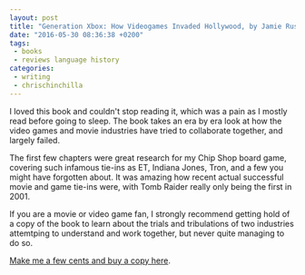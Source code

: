 ```yaml
---
layout: post
title: "Generation Xbox: How Videogames Invaded Hollywood, by Jamie Russell"
date: "2016-05-30 08:36:38 +0200"
tags:
 - books 
 - reviews language history
categories:
 - writing
 - chrischinchilla
---
```


I loved this book and couldn't stop reading it, which was a pain as I mostly read before going to sleep. The book takes an era by era look at how the video games and movie industries have tried to collaborate together, and largely failed.

The first few chapters were great research for my Chip Shop board game, covering such infamous tie-ins as ET, Indiana Jones, Tron, and a few you might have forgotten about. It was amazing how recent actual successful movie and game tie-ins were, with Tomb Raider really only being the first in 2001.

If you are a movie or video game fan, I strongly recommend getting hold of a copy of the book to learn about the trials and tribulations of two industries attemtping to understand and work together, but never quite managing to do so.

<a  href="https://www.amazon.com/gp/product/0956507247/ref=as_li_tl?ie=UTF8&camp=1789&creative=9325&creativeASIN=0956507247&linkCode=as2&tag=gregamamma-20&linkId=QJWOILAD45ZYV5EQ">Make me a few cents and buy a copy here</a>.<img src="https://ir-na.amazon-adsystem.com/e/ir?t=gregamamma-20&l=as2&o=1&a=0956507247" width="1" height="1" border="0" alt="" style="border:none !important; margin:0px !important;" />
